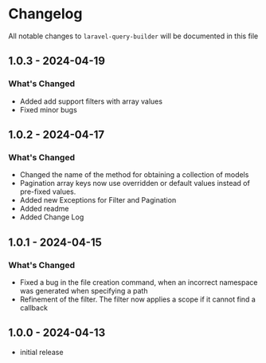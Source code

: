 # Changelog

All notable changes to `laravel-query-builder` will be documented in this file

## 1.0.3 - 2024-04-19

### What's Changed

* Added add support filters with array values
* Fixed minor bugs

## 1.0.2 - 2024-04-17

### What's Changed

* Changed the name of the method for obtaining a collection of models
* Pagination array keys now use overridden or default values instead of pre-fixed values.
* Added new Exceptions for Filter and Pagination
* Added readme
* Added Change Log

## 1.0.1 - 2024-04-15

### What's Changed

* Fixed a bug in the file creation command, when an incorrect namespace was generated when specifying a path
* Refinement of the filter. The filter now applies a scope if it cannot find a callback

## 1.0.0 - 2024-04-13

- initial release
